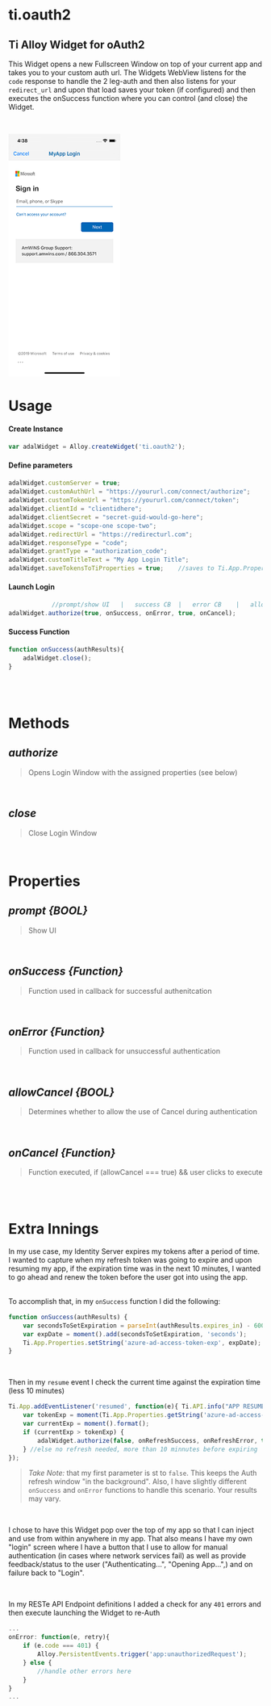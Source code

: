 # ti.oauth2
## Ti Alloy Widget for oAuth2  
This Widget opens a new Fullscreen Window on top of your current app and takes you to your custom auth url.  The Widgets WebView listens for the `code` response to handle the 2 leg-auth and then also listens for your `redirect_url` and upon that load saves your token (if configured) and then executes the onSuccess function where you can control (and close) the Widget.

<br />

![Rating.  Feedback](screenshot_1.png)

#  Usage
#### Create Instance
```javascript
var adalWidget = Alloy.createWidget('ti.oauth2');
```

#### Define parameters
```javascript
adalWidget.customServer = true;  
adalWidget.customAuthUrl = "https://yoururl.com/connect/authorize";  
adalWidget.customTokenUrl = "https://yoururl.com/connect/token";  
adalWidget.clientId = "clientidhere";  
adalWidget.clientSecret = "secret-guid-would-go-here";  
adalWidget.scope = "scope-one scope-two";  
adalWidget.redirectUrl = "https://redirecturl.com";  
adalWidget.responseType = "code";  
adalWidget.grantType = "authorization_code";  
adalWidget.customTitleText = "My App Login Title";  
adalWidget.saveTokensToTiProperties = true;    //saves to Ti.App.Properties.getString  ('azure-ad-access-token');
```

#### Launch Login
```javascript
            //prompt/show UI   |   success CB  |   error CB    |   allowCancel  |   cancel CB
adalWidget.authorize(true, onSuccess, onError, true, onCancel);
```

#### Success Function
```javascript
function onSuccess(authResults){
    adalWidget.close();
}
```
<br /><br />

# Methods
## *authorize*
> Opens Login Window with the assigned properties (see below)

<br />

## *close*
> Close Login Window

<br />

# Properties
##  *prompt	    {BOOL}*
> Show UI

<br />  

## *onSuccess    {Function}*
> Function used in callback for successful authenitcation

<br />

## *onError      {Function}*
> Function used in callback for unsuccessful authentication

<br />

## *allowCancel  {BOOL}*
> Determines whether to allow the use of Cancel during authentication

<br />

## *onCancel    {Function}*  
> Function executed, if (allowCancel === true) && user clicks to execute  

<br /><br />

# Extra Innings
In my use case, my Identity Server expires my tokens after a period of time.  I wanted to capture when my refresh token was going to expire and upon resuming my app, if the expiration time was in the next 10 minutes, I wanted to go ahead and renew the token before the user got into using the app.  
<br />

To accomplish that, in my `onSuccess` function I did the following:
```javascript
function onSuccess(authResults) {
    var secondsToSetExpiration = parseInt(authResults.expires_in) - 600;  //subtract 10 minutes
    var expDate = moment().add(secondsToSetExpiration, 'seconds');          //find that timestamp
    Ti.App.Properties.setString('azure-ad-access-token-exp', expDate);      //set the time stamp for future reference
}
```
<br />

Then in my `resume` event I check the current time against the expiration time (less 10 minutes)  

```javascript
Ti.App.addEventListener('resumed', function(e){	Ti.API.info("APP RESUMED");
	var tokenExp = moment(Ti.App.Properties.getString('azure-ad-access-token-exp')).format();
	var currentExp = moment().format();
	if (currentExp > tokenExp) {
        adalWidget.authorize(false, onRefreshSuccess, onRefreshError, true, onRefreshCancel);
	} //else no refresh needed, more than 10 minnutes before expiring
});
```

> *Take Note:* that my first parameter is st to `false`.  This keeps the Auth refresh window "in the background".  Also, I have slightly different `onSuccess` and `onError` functions to handle this scenario.  Your results may vary.

<br />

I chose to have this Widget pop over the top of my app so that I can inject and use from within anywhere in my app.  That also means I have my own "login" screen where I have a button that I use to allow for manual authentication (in cases where network services fail) as well as provide feedback/status to the user ("Authenticating...", "Opening App...",) and on failure back to "Login".

<br />

In my RESTe API Endpoint definitions I added a check for any `401` errors and then execute launching the Widget to re-Auth

```javascript
...
onError: function(e, retry){
    if (e.code === 401) {
        Alloy.PersistentEvents.trigger('app:unauthorizedRequest');
    } else {
        //handle other errors here
    }
}
...
```
